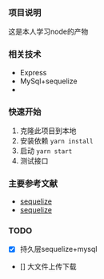 ### 项目说明
这是本人学习node的产物

### 相关技术
- Express
- MySql+sequelize
- 

### 快速开始
1. 克隆此项目到本地
2. 安装依赖 `yarn install`
3. 启动 `yarn start`
4. 测试接口

### 主要参考文献
+   [sequelize](https://sequelize.org/v5/)
+   [sequelize](https://sequelize.org/v5/)

### TODO
- [x] 持久层sequelize+mysql
- [] 大文件上传下载
